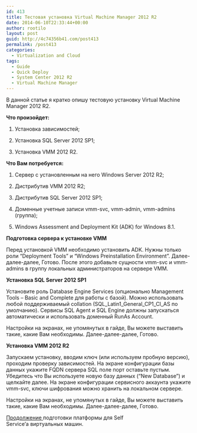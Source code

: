 ```yaml
---
id: 413
title: Тестовая установка Virtual Machine Manager 2012 R2
date: 2014-06-10T22:33:44+00:00
author: rootilo
layout: post
guid: http://4c74356b41.com/post413
permalink: /post413
categories:
  - Virtualization and Cloud
tags:
  - Guide
  - Quick Deploy
  - System Center 2012 R2
  - Virtual Machine Manager
---
```

В данной статье я кратко опишу тестовую установку Virtual Machine Manager 2012 R2.

**Что произойдет:**
  
1. Установка зависимостей;
  
2. Установка SQL Server 2012 SP1;
  
3. Установка VMM 2012 R2.

**Что Вам потребуется:**
  
1. Сервер с установленным на него Windows Server 2012 R2;
  
2. Дистрибутив VMM 2012 R2;
  
3. Дистрибутив SQL Server 2012 SP1;
  
4. Доменные учетные записи vmm-svc, vmm-admin, vmm-admins (группа);
  
5. Windows Assessment and Deployment Kit (ADK) for Windows 8.1.

**Подготовка сервера к установке VMM**
  
Перед установкой VMM необходимо установить ADK. Нужны только роли “Deployment Tools” и “Windows Preinstallation Environment”. Далее-далее-далее, Готово. После этого добавьте сущности vmm-svc и vmm-admins в группу локальных администраторов на сервере VMM.

**Установка SQL Server 2012 SP1**
  
Установите роль Database Engine Services (опционально Management Tools – Basic and Complete для работы с базой). Можно использовать любой поддерживаемый collation (SQL\_Latin1\_General\_CP1\_CI_AS по умолчанию). Сервисы SQL Agent и SQL Engine должны запускаться автоматически и использовать доменный RunAs Account.
  
Настройки на экранах, не упомянутых в гайде, Вы можете выставить такие, какие Вам необходимы. Далее-далее-далее, Готово.

**Установка VMM 2012 R2**
  
Запускаем установку, вводим ключ (или используем пробную версию), проходим проверку зависимостей. На экране конфигурации базы данных укажите FQDN сервера SQL поле порт оставьте пустым. Убедитесь что Вы используете новую базу данных (&#8220;New Database&#8221;) и щелкайте далее. На экране конфигурации сервисного аккаунта укажите vmm-svc, ключи шифрования можно хранить на локальном сервере.
  
Настройки на экранах, не упомянутых в гайде, Вы можете выставить такие, какие Вам необходимы. Далее-далее-далее, Готово.

[Продолжение ](http://4c74356b41.com/post1139)подготовки платформы для Self Service&#8217;а виртуальных машин.